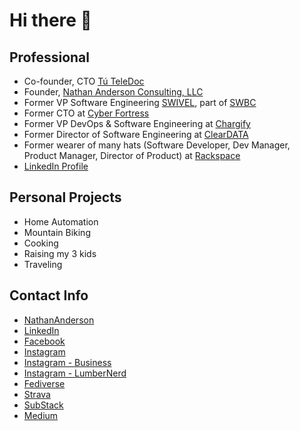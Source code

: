 # Hi there 👋

## Professional
- Co-founder, CTO [Tú TeleDoc](https://tuteledoc.com/)
- Founder, [Nathan Anderson Consulting, LLC](https://nathananderson.com)
- Former VP Software Engineering [SWIVEL](https://getswivel.io/), part of [SWBC](https://swbc.com/)
- Former CTO at [Cyber Fortress](https://www.cyberfortress.com/)
- Former VP DevOps & Software Engineering at [Chargify](https://www.chargify.com)
- Former Director of Software Engineering at [ClearDATA](https://cleardata.com)
- Former wearer of many hats (Software Developer, Dev Manager, Product Manager, Director of Product) at [Rackspace](https://rackspace.com)
- [LinkedIn Profile](https://www.linkedin.com/in/nathanedwardanderson/)

## Personal Projects
- Home Automation
- Mountain Biking
- Cooking
- Raising my 3 kids
- Traveling

## Contact Info
- [NathanAnderson](https://nathananderson.com)
- [LinkedIn](https://www.linkedin.com/in/nathanedwardanderson/)
- [Facebook](https://www.facebook.com/nathan.edward.anderson)
- [Instagram](https://www.instagram.com/mtman97/)
- [Instagram - Business](https://www.instagram.com/nate.cto/)
- [Instagram - LumberNerd](https://www.instagram.com/thelumbernerd/)
- [Fediverse](https://hachyderm.io/@nathananderson)
- [Strava](https://www.strava.com/athletes/29995631)
- [SubStack](https://substack.com/@nathanandersoncto)
- [Medium](https://medium.com/@NathanAndersonCTO)
